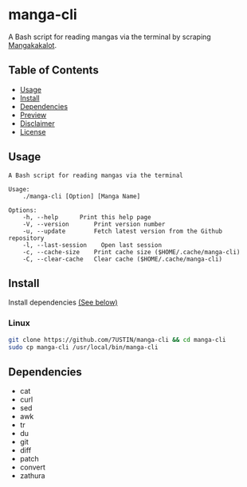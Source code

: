 # manga-cli

A Bash script for reading mangas via the terminal by scraping [Mangakakalot](https://mangakakalot.com/).

## Table of Contents

- [Usage](#Usage)
- [Install](#Installation)
- [Dependencies](#Dependencies)
- [Preview](./preview.mp4)
- [Disclaimer](./DISCLAIMER.md)
- [License](./LICENSE.md)

## Usage

```text
A Bash script for reading mangas via the terminal

Usage:
	./manga-cli [Option] [Manga Name]

Options:
	-h, --help		Print this help page
	-V, --version		Print version number
	-u, --update		Fetch latest version from the Github repository
	-l, --last-session    Open last session
	-c, --cache-size	Print cache size ($HOME/.cache/manga-cli)
	-C, --clear-cache	Clear cache ($HOME/.cache/manga-cli)
```

## Install

Install dependencies [(See below)](#Dependencies)

### Linux

```sh
git clone https://github.com/7USTIN/manga-cli && cd manga-cli
sudo cp manga-cli /usr/local/bin/manga-cli
```

## Dependencies

- cat
- curl
- sed
- awk
- tr
- du
- git
- diff
- patch
- convert
- zathura
